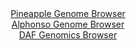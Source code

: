 <div id="Pineapple_Genome_Browser" align="center">
  <a href="https://igv.org/app/?sessionURL=blob:zZJba9swGIb_i6BlA8eW7diuDWUkbbPluKSJ4y6lGNmRHa22pErKqSH_fWrZ2M0KzcXGQBfShw7v9.g5gA0WkjAKIuCYtmfaNjCAXLHtFNW8wiNUYwmiAlUSG0DgAgtMcwyiAyiQVCi.HeiTK6W4jCyLKN6oES2ZKV0T1eiZUbSVZs5q64pVFcqYQIoJabUF2jCLlJvGFmeIc1O_7ZqetUQKWajiK0YlszimZbrV96W_SmmJKatxWq8rRV4DpDqPzrg0C_SplUxbeY6l7ON9d3nZ6ndbc_cmXnz2rxbx1y9J7CfnU1JSpNYCX955Ph9jvO76vVHidJz5c1vueT9h1.zMvT6_2XEisLy0A_uiCT23eaHBELrEu_.pZz3IiX1PJgEbe6vB7onP4_jMadOEzyfjTnnmdJqxfKP3owEqlq.1CyBfiSCyoeFC3_Acv_EytS8MCENNSDACovsHAyiB8ke9_f4A1J5rY4DET.tXeQzAxBILEDVCCAM7DB2vGTRhGNpH4wDWovp7eDvxbRhAp.U4flqQSmmdl6mkXJqIUnOTF2b5fCrP0ZAN72bZt61YZHNHU6SDbDat9.5Mw43_yPOFlH7.9Rt1s.9J9U_se08QU2WnKtcuCpb3NJnvQbMi896j9KeLYat_xbtj.Cag0.AUTNRI6f26opc_ndsgQRBVurAhkmSkImqfaI5sCyLbcbW6IGcV0y4CUWYfoAEN24MffyvqHh.OPwA-">Pineapple Genome Browser</a>
</div>
<div id="Alphonso_Genome_Browser" align="center">
  <a href="https://igv.org/app/?sessionURL=blob:zZJfb5swFMW_i6VWm0TAhpAUpGqipUmzNG2XKMnaqkIXMOAVMLNN_jTKd59bbdrLKjUPmyb5wb669j3n.LdDKyok4zXykW0S1yQEGUgWfD2DqinpNVRUIj.DUlIDCZpRQeuEIn.HMpAK5tMrfbNQqpG.ZTHVdCqoc25Kx4QKnnkNa2kmvLLOeVlCzAUoLqR1JmDFLZavOmsaQ9OYerZjulYKCiwom4LXklsNrfNord.LfpWinNa8olHVloq9Coi0Hq0xNTP4FCxnQZJQKcd0O0pPg_EoWDgX8_th7_x.fnO5nPeWxzOW16BaQU_v3PbsWVyHc286GqcXN58HT.1VEDY2xUdOeHyxaZig8pT0yUkXu13S08GwOqWb_8mzXuxA38NwcmQP8s3NeLG._ZaS6pqk4ZF9NnPcMCySN7zvDVTypNUsoKQQfZ9gw8E9w7V7nZctOTEw9nRCgjPkPzwaSAlInnT7ww6pbaOJQZJ.b1_hMRAXKRXI73gY94nn2W6338WeR_bGDrWi_HvxDuZTr4_twLZ7UcZKpXFOI1k30oS6NldJZubPB.apJtAdp.mdXcZ8S74OF5PNoHA3t4Pg6Y9Z9rV_Pfr1C7XR9yj6J.S9R4ip4kNxa5ZwOZK8jePQ_sKHU8.Z3GMo3O0bqL3Ec1g0GRcVKN2vK_r4k7YVCAa10oUVkyxmJVPbpU6Rr5FPbEdDixJeck0hEnn8ARvYIC7..BtOZ_.4_wE-">Alphonso Genome Browser</a>
</div>


<div id="DAF_Genomics_Browser" align="center">
  <a href="https://igv.org/app/?sessionURL=blob:tZHtatswFIbvRZD.sh1LtuPYEIaXpVnWrmFJvWwtJZzZx7GpZTmSvLQLufcJr2OwUcagA0lIOh_vKz1H8hWlqkRDYsIcGjiUEouoUhzWwNsar4CjInEBtUKLSCxQYpMhiY.kAKUhXV2aylLrVsXDYQ6FvcNG8CpTjvIcaG0lOl2iSbWZAxy.iQYOyskEN8kahlC3pWiUGEKWoVK2O2yx2W0PYJafsW3fEre8q3XVq26NCWMsdwowbqsmx4e_GPkPymZUr5LNOunrL_BxkU.Si0Xy0ZulN_PR9CZdvt2ko83Zuto1oDuJk6XqgvfjqwE7v2z5qlusPyeze6SpXJor5g.8N2ezh7aSqCY0pGPfDdjYJSeL1CLrDAaSlZLG1LdCNraY79tPWy8YmX.QoiLx7Z1FtITs3qTfHol.bA0sonDf9dwsImSOksR25LohjSIW.KHvRhE9WUfSyfqFaZ6nqyh0WcLYyPkC3OgXVd1_oRH6M_hSKH_rbOa_ouIfruef6nf7tku96RTm6XQvBuy1e92lhtVzqCzy7NMKITloE_pxfAIDtVHk2OhfZLzT3ek7">DAF Genomics Browser</a>
</div>
